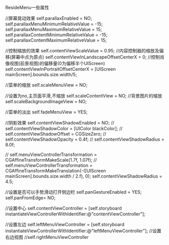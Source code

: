 
ResideMenu一些属性

//屏幕晃动效果
self.parallaxEnabled = NO;
self.parallaxMenuMinimumRelativeValue = -15;
self.parallaxMenuMaximumRelativeValue = 15;
self.parallaxContentMinimumRelativeValue = -15;
self.parallaxContentMaximumRelativeValue = 15;

//控制缩放的效果
self.contentViewScaleValue = 0.95;
//内容控制器的缩放及偏移(屏幕中点为原点)
self.contentViewInLandscapeOffsetCenterX = 0;
//控制肖像视图(前景视图)的偏移量(0为偏移半个UIScreen)
self.contentViewInPortraitOffsetCenterX  = [UIScreen mainScreen].bounds.size.width/5;

//菜单的缩放
self.scaleMenuView = NO;

//设置为no,主页面平滑,不缩放
self.scaleContentView = NO;
//背景图片的缩放
self.scaleBackgroundImageView = NO;


//菜单的淡出
self.fadeMenuView = YES;

//阴影效果
self.contentViewShadowEnabled = NO;
//    self.contentViewShadowColor = [UIColor blackColor];
//    self.contentViewShadowOffset = CGSizeZero;
//    self.contentViewShadowOpacity = 0.4f;
//    self.contentViewShadowRadius = 8.0f;

//    self.menuViewControllerTransformation = CGAffineTransformMakeScale(1.7f, 1.07f);
//    self.menuViewControllerTransformation =  CGAffineTransformMakeTranslation(-([UIScreen mainScreen].bounds.size.width / 2.f), 0);
self.contentViewShadowRadius = 4.5;

//设置是否可以手势滑动打开侧边栏
self.panGestureEnabled = YES;
self.panFromEdge= NO;

//设置中心
self.contentViewController = [self.storyboard instantiateViewControllerWithIdentifier:@"contentViewController"];

//设置左边
self.leftMenuViewController = [self.storyboard instantiateViewControllerWithIdentifier:@"leftMenuViewController"];
//设置右边视图
//self.rightMenuViewController
